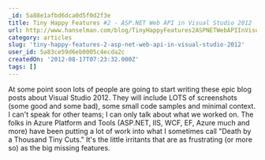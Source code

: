 ```yaml
---
_id: 5a88e1afbd6dca0d5f0d2f3e
title: Tiny Happy Features #2 - ASP.NET Web API in Visual Studio 2012
url: http://www.hanselman.com/blog/TinyHappyFeatures2ASPNETWebAPIInVisualStudio2012.aspx
category: articles
slug: 'tiny-happy-features-2-asp-net-web-api-in-visual-studio-2012'
user_id: 5a83ce59d6eb0005c4ecda2c
createdOn: '2012-08-17T07:23:32.000Z'
tags: []
---
```


At some point soon lots of people are going to start writing these epic blog posts about Visual Studio 2012. They will include LOTS of screenshots (some good and some bad), some small code samples and minimal context. I can't speak for other teams; I can only talk about what we worked on. The <AngleBrackets/> folks in Azure Platform and Tools (ASP.NET, IIS, WCF, EF, Azure much and more) have been putting a lot of work into what I sometimes call "Death by a Thousand Tiny Cuts." It's the little irritants that are as frustrating (or more so) as the big missing features.
